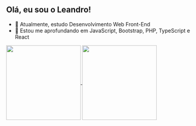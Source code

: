 ## Olá, eu sou o Leandro!

- 🔭 Atualmente, estudo Desenvolvimento Web Front-End
- 🌱 Estou me aprofundando em JavaScript, Bootstrap, PHP, TypeScript e React

<div>
  <a href="https://github.com/leandsilva/github-readme-stats">
    <img height=200 align="center" src="https://github-readme-stats.vercel.app/api?username=leandsilva" />
  </a>
  <a href="https://github.com/leandsilva/convoychat">
    <img height=200 align="center" src="https://github-readme-stats.vercel.app/api/top-langs?username=leandsilva&layout=compact&langs_count=8&card_width=320" />
  </a>
</div>
